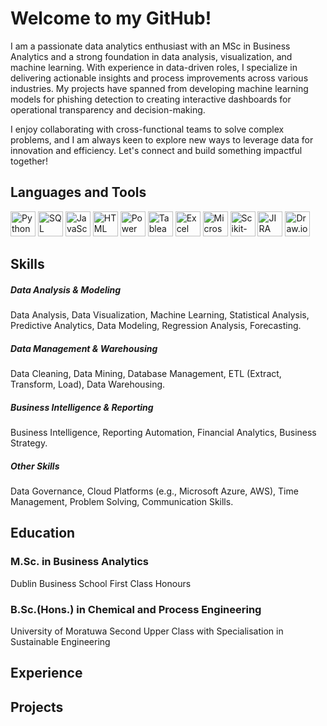 # Welcome to my GitHub!

I am a passionate data analytics enthusiast with an MSc in Business Analytics and a strong foundation in data analysis, visualization, and machine learning. With experience in data-driven roles, I specialize in delivering actionable insights and process improvements across various industries. My projects have spanned from developing machine learning models for phishing detection to creating interactive dashboards for operational transparency and decision-making.

I enjoy collaborating with cross-functional teams to solve complex problems, and I am always keen to explore new ways to leverage data for innovation and efficiency. Let's connect and build something impactful together!

## Languages and Tools

<p align="left">
  <img src="https://raw.githubusercontent.com/your-username/your-repository/main/icons/python.png" alt="Python" width="40" height="40"/>
  <img src="https://raw.githubusercontent.com/your-username/your-repository/main/icons/sql.png" alt="SQL" width="40" height="40"/>
  <img src="https://raw.githubusercontent.com/your-username/your-repository/main/icons/javascript.png" alt="JavaScript" width="40" height="40"/>
  <img src="https://raw.githubusercontent.com/your-username/your-repository/main/icons/html.png" alt="HTML" width="40" height="40"/>
  <img src="https://raw.githubusercontent.com/your-username/your-repository/main/icons/powerbi.png" alt="Power BI" width="40" height="40"/>
  <img src="https://raw.githubusercontent.com/your-username/your-repository/main/icons/tableau.png" alt="Tableau" width="40" height="40"/>
  <img src="https://raw.githubusercontent.com/your-username/your-repository/main/icons/excel.png" alt="Excel" width="40" height="40"/>
  <img src="https://raw.githubusercontent.com/your-username/your-repository/main/icons/azure.png" alt="Microsoft Azure" width="40" height="40"/>
  <img src="https://raw.githubusercontent.com/your-username/your-repository/main/icons/scikit.png" alt="Scikit-learn" width="40" height="40"/>
  <img src="https://raw.githubusercontent.com/your-username/your-repository/main/icons/jira.png" alt="JIRA" width="40" height="40"/>
  <img src="https://raw.githubusercontent.com/your-username/your-repository/main/icons/drawio.png" alt="Draw.io" width="40" height="40"/>
</p>

## Skills

##### Data Analysis & Modeling
Data Analysis, Data Visualization, Machine Learning, Statistical Analysis, Predictive Analytics, Data Modeling, Regression Analysis, Forecasting.

##### Data Management & Warehousing
Data Cleaning, Data Mining, Database Management, ETL (Extract, Transform, Load), Data Warehousing.

##### Business Intelligence & Reporting
Business Intelligence, Reporting Automation, Financial Analytics, Business Strategy.

##### Other Skills
Data Governance, Cloud Platforms (e.g., Microsoft Azure, AWS), Time Management, Problem Solving, Communication Skills.

## Education

### M.Sc. in Business Analytics
Dublin Business School
First Class Honours

### B.Sc.(Hons.) in Chemical and Process Engineering
University of Moratuwa
Second Upper Class with Specialisation in Sustainable Engineering

## Experience

## Projects
